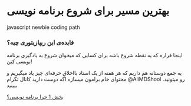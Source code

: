 # بهترین مسیر برای شروع برنامه نویسی 
javascript newbie coding path

### فایده‌ی این ریپازیتوری چیه؟
اینجا قراره که یه نقطه شروع باشه برای کسایی که میخوان شروع به یادگیری برنامه نویسی کنن!

یه جمع دوستانه هم داریم که هر هفته از یک استاد بااخلاق حرفه‌ای چیز یاد میگیریم و محتوای خام برامون میسازه
اگه دوست دارید
کانال تگرام @AliMDShool
  .رو میتونید ببینید


[بخش 1 چرا برنامه نویسی؟](./why-coding.md)